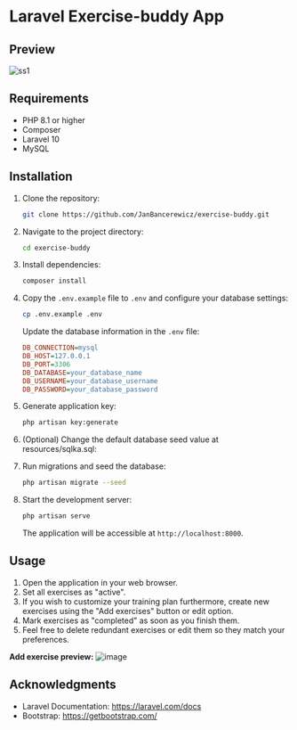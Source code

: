 # Laravel Exercise-buddy App

## Preview

![ss1](https://github.com/JanBancerewicz/exercise-buddy/assets/79080628/01206260-ea67-453d-9099-46579f028d56)


## Requirements

- PHP 8.1 or higher
- Composer
- Laravel 10
- MySQL

## Installation

1. Clone the repository:

    ```bash
    git clone https://github.com/JanBancerewicz/exercise-buddy.git
    ```

2. Navigate to the project directory:

    ```bash
    cd exercise-buddy
    ```

3. Install dependencies:

    ```bash
    composer install
    ```

4. Copy the `.env.example` file to `.env` and configure your database settings:

    ```bash
    cp .env.example .env
    ```

    Update the database information in the `.env` file:

    ```ini
    DB_CONNECTION=mysql
    DB_HOST=127.0.0.1
    DB_PORT=3306
    DB_DATABASE=your_database_name
    DB_USERNAME=your_database_username
    DB_PASSWORD=your_database_password
    ```

5. Generate application key:

    ```bash
    php artisan key:generate
    ```

6. (Optional) Change the default database seed value at resources/sqlka.sql:

7. Run migrations and seed the database:

    ```bash
    php artisan migrate --seed
    ```

8. Start the development server:

    ```bash
    php artisan serve
    ```

    The application will be accessible at `http://localhost:8000`.

## Usage

1. Open the application in your web browser.
2. Set all exercises as "active".
3. If you wish to customize your training plan furthermore, create new exercises using the "Add exercises" button or edit option.
4. Mark exercises as "completed" as soon as you finish them.
5. Feel free to delete redundant exercises or edit them so they match your preferences.


**Add exercise preview:**
   ![image](https://github.com/JanBancerewicz/exercise-buddy/assets/79080628/c78e80d6-9d2d-4c49-aeb1-46543e71aad7)


## Acknowledgments

- Laravel Documentation: https://laravel.com/docs
- Bootstrap: https://getbootstrap.com/
